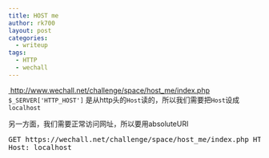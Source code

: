 ```yaml
---
title: HOST me
author: rk700
layout: post
categories:
  - writeup
tags:
  - HTTP
  - wechall
---
```

<a href="http://www.wechall.net/challenge/space/host_me/index.php" target="_blank"> http://www.wechall.net/challenge/space/host_me/index.php</a>  
`$_SERVER['HTTP_HOST']` 是从http头的`Host`读的，所以我们需要把`Host`设成`localhost`

另一方面，我们需要正常访问网址，所以要用absoluteURI  
<pre>
GET https://wechall.net/challenge/space/host_me/index.php HTTP/1.1
Host: localhost
</pre>

